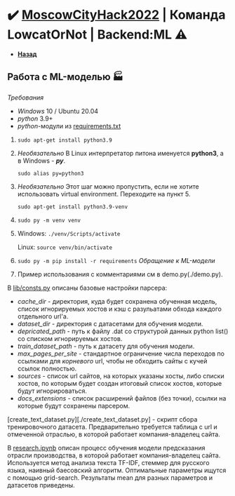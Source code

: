 # :heavy_check_mark: [MoscowCityHack2022](https://moscityhack2022.innoagency.ru/#tacks) | Команда LowcatOrNot | Backend:ML :warning:

- **[Назад](..)**

## Работа с ML-моделью :factory:
  *Требования*
- *Windows* 10 / Ubuntu 20.04
- *python* 3.9+
- *python*-модули из [requirements.txt](./requirements.txt)


1. ```sudo apt-get install python3.9```
2. _Необязательно_ В Linux интерпретатор питона именуется __python3__, а в Windows - *__py__*.

    ```sudo alias py=python3```
3. _Необязательно_ Этот шаг можно пропустить, если не хотите использовать virtual environment. Переходите на пункт 5.

    ```sudo apt-get install python3.9-venv```
4. ```sudo py -m venv venv```
5. Windows: ```./venv/Scripts/activate```
    
    Linux: ```source venv/bin/activate```
6. ```sudo py -m pip install -r requirements```
    *Обращение к ML-модели*
7. Пример использования с комментариями см в demo.py(./demo.py).


В [lib/consts.py](./lib/consts.py) описаны базовые настройки парсера:
- *cache_dir* - директория, куда будет сохранена обученная модель, список игнорируемых хостов и кэш с разульатами обхода каждого отдельного url'а. 
- *dataset_dir* - директория с датасетами для обучения модели.
- *depricated_path* - путь к файлу .dat со структурой данных python list() со списком игнорируемых хостов.
- *train_dataset_path* - путь к датасету для обучения модели.
- *max_pages_per_site* - стандартное ограничение числа переходов по ссылками для _корневого_ url, чтобы не обходить сайты с кучей ссылок полностью.
- *sources* - список url сайтов, на которых указаны хосты, либо списки хостов, по которым будет создан итоговый список хостов, которые будут игнорироваться.
- *docs_extensions* - список расширений файлов (без точки), ссылки на которые будут сохранены парсером.


[create_text_dataset.py][./create_text_dataset.py] - скрипт сбора тренировочного датасета. Предварительно требуется таблица с url и отмеченной отраслью, в которой работает компания-владелец сайта. 


В [research.ipynb](./research.ipynb) описан процесс обучения модели предсказания отрасли производства, в которой работает компания-владелец сайта. Используется метод анализа текста TF-IDF, стеммер для русского языка, наивный баесовский алгоритм. Оптимальные параметры ищутся с помощью grid-search. Результаты mean для разных параметров и датасетов приведены.
